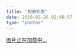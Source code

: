 ```yaml
---
title: "相册列表"
date: 2019-02-26 01:46:57
type: "photos"
---
```

<!-- 相册功能 https://www.jianshu.com/p/7f6425b3ffb2 -->
<link rel="stylesheet" href="../lib/album/ins.css">
<link rel="stylesheet" href="../lib/album/photoswipe.css">
<link rel="stylesheet" href="../lib/album/default-skin/default-skin.css">
<!-- <div class="photos-btn-wrap">
  <a class="photos-btn active" href="javascript:void(0)">相册列表</a>
  <a class="photos-btn active" href="/photos/videos.html">视频列表</a>
</div> -->
<div class="instagram itemscope">
    <a href="http://huanglei520.xyz/" target="_blank" class="open-ins">图片正在加载中…</a>
</div>

<script>
  (function() {
    var loadScript = function(path) {
      var $script = document.createElement('script')
      document.getElementsByTagName('body')[0].appendChild($script)
      $script.setAttribute('src', path)
    }
    setTimeout(function() {
        loadScript('../lib/album/ins.js')
    }, 0)
  })()
</script>
